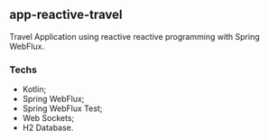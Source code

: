 ## app-reactive-travel

Travel Application using reactive reactive programming with Spring WebFlux.

### Techs

* Kotlin;
* Spring WebFlux;
* Spring WebFlux Test;
* Web Sockets;
* H2 Database.